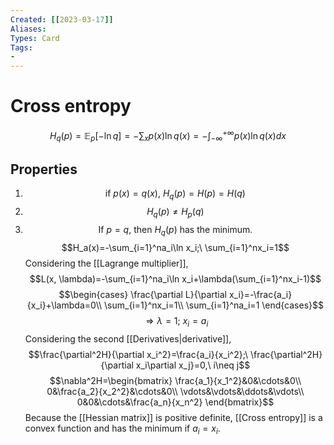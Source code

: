 ```yaml
---
Created: [[2023-03-17]]
Aliases: 
Types: Card
Tags: 
- 
---
```

# Cross entropy
$$H_q(p)=\mathbb{E}_p[-\ln q]=-\sum_xp(x)\ln q(x)=-\int_{-\infty}^{+\infty}p(x)\ln q(x)dx$$
## Properties
1. $$\text{if }p(x)=q(x),\ H_q(p)=H(p)=H(q)$$
2. $$H_q(p)\neq H_p(q)$$
3. $$\text{If }p=q\text{, then }H_q(p)\text{ has the minimum.}$$
$$H_a(x)=-\sum_{i=1}^na_i\ln x_i;\ \sum_{i=1}^nx_i=1$$
Considering the [[Lagrange multiplier]], 
$$L(x, \lambda)=-\sum_{i=1}^na_i\ln x_i+\lambda(\sum_{i=1}^nx_i-1)$$
$$\begin{cases}
\frac{\partial L}{\partial x_i}=-\frac{a_i}{x_i}+\lambda=0\\
\sum_{i=1}^nx_i=1\\
\sum_{i=1}^na_i=1
\end{cases}$$
$$\Rightarrow \lambda=1;\ x_i=a_i$$
Considering the second [[Derivatives|derivative]], 
$$\frac{\partial^2H}{\partial x_i^2}=\frac{a_i}{x_i^2};\ \frac{\partial^2H}{\partial x_i\partial x_j}=0,\ i\neq j$$
$$\nabla^2H=\begin{bmatrix}
\frac{a_1}{x_1^2}&0&\cdots&0\\
0&\frac{a_2}{x_2^2}&\cdots&0\\
\vdots&\vdots&\ddots&\vdots\\
0&0&\cdots&\frac{a_n}{x_n^2}
\end{bmatrix}$$
Because the [[Hessian matrix]] is positive definite, [[Cross entropy]] is a convex function and has the minimum if $a_i=x_i$. 